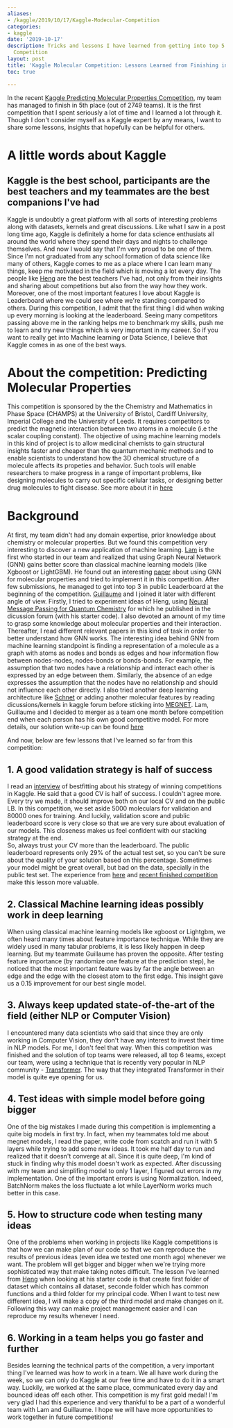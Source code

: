 ```yaml
---
aliases:
- /kaggle/2019/10/17/Kaggle-Modecular-Competition
categories:
- kaggle
date: '2019-10-17'
description: Tricks and lessons I have learned from getting into top 5 of Kaggle Molecular
  Competition
layout: post
title: 'Kaggle Molecular Competition: Lessons Learned from Finishing in Top 5'
toc: true

---
```


In the recent [Kaggle Predicting Molecular Properties Competition](https://www.kaggle.com/c/champs-scalar-coupling), my team has managed to finish in 5th place (out of 2749 teams). It is the first competition that I spent seriously a lot of time and I learned a lot through it. Though I don't consider myself as a Kaggle expert by any means, I want to share some lessons, insights that hopefully can be helpful for others.

# A little words about Kaggle 
## Kaggle is the best school, participants are the best teachers and my teammates are the best companions I've had

Kaggle is undoubtly a great platform with all sorts of interesting problems along with datasets, kernels and great discussions. Like what I saw in a post long time ago, Kaggle is definitely a home for data science enthusiats all around the world where they spend their days and nights to challenge themselves. And now I would say that I'm very proud to be one of them. Since I'm not graduated from any school formation of data science like many of others, Kaggle comes to me as a place where I can learn many things, keep me motivated in the field which is moving a lot every day. The people like [Heng](https://www.kaggle.com/hengck23) are the best teachers I've had, not only from their insights and sharing about competitions but also from the way how they work.
Moreover, one of the most important features I love about Kaggle is Leaderboard where we could see where we're standing compared to others. During this competition, I admit that the first thing I did when waking up every morning is looking at the leaderboard. Seeing many competitors passing above me in the ranking helps me to benchmark my skills, push me to learn and try new things which is very important in my career.
So if you want to really get into Machine learning or Data Science, I believe that Kaggle comes in as one of the best ways.


# About the competition: Predicting Molecular Properties

This competition is sponsored by the the Chemistry and Mathematics in Phase Space (CHAMPS) at the University of Bristol, Cardiff University, Imperial College and the University of Leeds. It requires competitors to predict the magnetic interaction between two atoms in a molecule (i.e the scalar coupling constant). The objective of using machine learning models in this kind of project is to allow medicinal chemists to gain structural insights faster and cheaper than the quantum mechanic methods and to enable scientists to understand how the 3D chemical structure of a molecule affects its propeties and behavior. Such tools will enable researchers to make progress in a range of important problems, like designing molecules to carry out specific cellular tasks, or designing better drug molecules to fight disease. See more about it in [here](https://www.kaggle.com/c/champs-scalar-coupling)

# Background

At first, my team didn't had any domain expertise, prior knowledge about chemistry or molecular properties. But we found this competition very interesting to discover a new application of machine learning. [Lam](https://www.kaggle.com/lamdang) is the first who started in our team and realized that using Graph Neural Network (GNN) gains better score than classical machine learning models (like Xgboost or LightGBM). He found out an interesting [paper](https://arxiv.org/abs/1812.05055) about using GNN for molecular properties and tried to implement it in this competition. After few submissions, he managed to get into top 3 in public Leaderboard at the beginning of the competition. [Guillaume](https://www.kaggle.com/grjhuard) and I joined it later with different angle of view. Firstly, I tried to experiment ideas of Heng, using [Neural Message Passing for Quantum Chemistry](https://arxiv.org/abs/1704.01212) for which he published in the dicussion forum (with his starter code). I also devoted an amount of my time to grasp some knowledge about molecular properties and their interaction. Thereafter, I read different relevant papers in this kind of task in order to better understand how GNN works. The interesting idea behind GNN from machine learning standpoint is finding a representation of a molecule as a graph with atoms as nodes and bonds as edges and how information flow between nodes-nodes, nodes-bonds or bonds-bonds. For example, the assumption that two nodes have a relationship and interact each other is expressed by an edge between them. Similarly, the absence of an edge expresses the assumption that the nodes have no relationship and should not influence each other directly. I also tried another deep learning architecture like [Schnet](https://arxiv.org/pdf/1806.01261.pdf) or adding another molecular features by reading dicussions/kernels in kaggle forum before sticking into [MEGNET](https://arxiv.org/abs/1812.05055). Lam, Guillaume and I decided to merger as a team one month before competition end when each person has his own good competitive model. For more details, our solution write-up can be found [here](https://www.kaggle.com/c/champs-scalar-coupling/discussion/106864#614330)

And now, below are few lessons that I've learned so far from this competition: 

## 1. A good validation strategy is half of success
I read an [interview](http://blog.kaggle.com/2018/05/07/profiling-top-kagglers-bestfitting-currently-1-in-the-world/) of bestfitting about his strategy of winning competitions in Kaggle. He said that a good CV is half of success. I couldn't agree more. Every try we made, it should improve both on our local CV and on the public LB. In this competition, we set aside 5000 moleculars for validation and 80000 ones for training. And luckily, validation score and public leaderboard score is very close so that we are very sure about evaluation of our models. This closeness makes us feel confident with our stacking strategy at the end.    
So, always trust your CV more than the leaderboard. The public leaderboard represents only 29% of the actual test set, so you can't be sure about the quality of your solution based on this percentage. Sometimes your model might be great overall, but bad on the data, specially in the public test set.
The experience from [here](https://www.linkedin.com/pulse/my-team-won-20000-1st-place-kaggles-earthquake-corey-levinson/) and [recent finished competition](https://www.kaggle.com/c/severstal-steel-defect-detection) make this lesson more valuable. 

## 2. Classical Machine learning ideas possibly work in deep learning
When using classical machine learning models like xgboost or Lightgbm, we often heard many times about feature importance technique. While they are widely used in many tabular problems, it is less likely happen in deep learning. But my teammate Guillaume has proven the opposite. After testing feature importance (by randomize one feature at the prediction step), he noticed that the most important feature was by far the angle between an edge and the edge with the closest atom to the first edge. This insight gave us a 0.15 improvement for our best single model.

## 3. Always keep updated state-of-the-art of the field (either NLP or Computer Vision)
I encountered many data scientists who said that since they are only working in Computer Vision, they don't have any interest to invest their time in NLP models. For me, I don't feel that way. When this competition was finished and the solution of top teams were released, all top 6 teams, except our team, were using a technique that is recently very popular in NLP community - [Transformer](https://arxiv.org/abs/1706.03762). The way that they integrated Transformer in their model is quite eye opening for us. 

## 4. Test ideas with simple model before going bigger 
One of the big mistakes I made during this competition is implementing a quite big models in first try. In fact, when my teammates told me about megnet models, I read the paper, write code from scatch and run it with 5 layers while trying to add some new ideas. It took me half day to run and realized that it doesn't converge at all. Since it is quite deep, I'm kind of stuck in finding why this model doesn't work as expected. After discussing with my team and simplifing model to only 1 layer, I figured out errors in my implementation. One of the important errors is using Normalization. Indeed, BatchNorm makes the loss fluctuate a lot while LayerNorm works much better in this case. 

## 5. How to structure code when testing many ideas
One of the problems when working in projects like Kaggle competitions is that how we can make plan of our code so that we can reproduce the results of previous ideas (even idea we tested one month ago) whenever we want. The problem will get bigger and bigger when we're trying more sophisticated way that make taking notes difficult. The lesson I've learned from [Heng](https://www.kaggle.com/hengck23) when looking at his starter code is that create first folder of dataset which contains all dataset, seconde folder which has common functions and a third folder for my principal code. When I want to test new different idea, I will make a copy of the third model and make changes on it. Following this way can make project management easier and I can reproduce my results whenever I need.

## 6. Working in a team helps you go faster and further
Besides learning the technical parts of the competition, a very important thing I've learned was how to work in a team. We all have work during the week, so we can only do Kaggle at our free time and have to do it in a smart way. Luckily, we worked at the same place, communicated every day and bounced ideas off each other. This competition is my first gold medal! I'm very glad I had this experience and very thankful to be a part of a wonderful team with Lam and Guillaume. I hope we will have more opportunities to work together in future competitions! 

